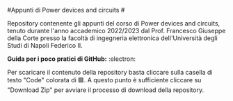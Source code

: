 #Appunti di Power devices and circuits #

Repository contenente gli appunti del corso di Power devices and circuits, tenuto durante l'anno accademico 2022/2023 dal Prof. Francesco Giuseppe della Corte presso
la facoltà di ingegneria elettronica dell'Università degli Studi di Napoli Federico II.

**Guida per i poco pratici di GitHub:** :electron:

Per scaricare il contenuto della repository basta cliccare sulla casella di testo "Code" colorata di 🟩. A questo punto è sufficiente cliccare su "Download Zip" per avviare il processo di download della repository.
